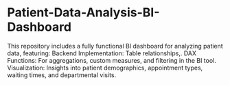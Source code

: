# Patient-Data-Analysis-BI-Dashboard
This repository includes a fully functional BI dashboard for analyzing patient data, featuring:  Backend Implementation: Table relationships,. DAX Functions: For aggregations, custom measures, and filtering in the BI tool. Visualization: Insights into patient demographics, appointment types, waiting times, and departmental visits.
